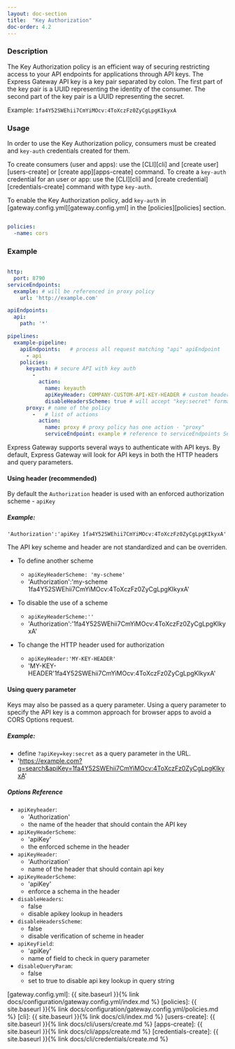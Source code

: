```yaml
---
layout: doc-section
title:  "Key Authorization"
doc-order: 4.2
---
```


### Description

The Key Authorization policy is an efficient way of securing restricting access to your API endpoints for applications through API keys.
The Express Gateway API key is a key pair separated by colon. The first part of the key pair is a UUID representing the identity of the consumer.
The second part of the key pair is a UUID representing the secret.

Example: `1fa4Y52SWEhii7CmYiMOcv:4ToXczFz0ZyCgLpgKIkyxA`


### Usage

In order to use the Key Authorization policy, consumers must be created and `key-auth` credentials created for them.

To create consumers (user and apps): use the [CLI][cli] and [create user][users-create] or [create app][apps-create] command.
To create a `key-auth` credential for an user or app: use the [CLI][cli] and [create credential][credentials-create] command with type `key-auth`.

To enable the Key Authorization policy, add `key-auth` in [gateway.config.yml][gateway.config.yml] in the [policies][policies] section.

```yaml

policies:
  -name: cors

```

### Example

```yaml

http:
  port: 8790
serviceEndpoints:
  example: # will be referenced in proxy policy
    url: 'http://example.com'

apiEndpoints:
  api:
    path: '*'

pipelines:
  example-pipeline:
    apiEndpoints:   # process all request matching "api" apiEndpoint
      - api
    policies:
      keyauth: # secure API with key auth
        -
          action:
            name: keyauth
            apiKeyHeader: COMPANY-CUSTOM-API-KEY-HEADER # custom header name
            disableHeadersScheme: true # will accept "key:secret" format instead of "scheme key:secret"
      proxy: # name of the policy
        -   # list of actions
          action:
            name: proxy # proxy policy has one action - "proxy"
            serviceEndpoint: example # reference to serviceEndpoints Section

```

Express Gateway supports several ways to authenticate with API keys. By default, Express Gateway will look for API keys in both the HTTP headers and query parameters.

#### Using header (recommended)
By default the `Authorization` header is used with an enforced authorization scheme - `apiKey`

##### Example:
`'Authorization':'apiKey 1fa4Y52SWEhii7CmYiMOcv:4ToXczFz0ZyCgLpgKIkyxA'`

The API key scheme and header are not standardized and can be overriden.

* To define another scheme
  - `apiKeyHeaderScheme: 'my-scheme'`
  - 'Authorization':'my-scheme 1fa4Y52SWEhii7CmYiMOcv:4ToXczFz0ZyCgLpgKIkyxA'

* To disable the use of a scheme
  - `apiKeyHeaderScheme:''`
  - 'Authorization':'1fa4Y52SWEhii7CmYiMOcv:4ToXczFz0ZyCgLpgKIkyxA'

* To change the HTTP header used for authorization
  - `apiKeyHeader:'MY-KEY-HEADER'`
  - 'MY-KEY-HEADER'1fa4Y52SWEhii7CmYiMOcv:4ToXczFz0ZyCgLpgKIkyxA'


#### Using query parameter
Keys may also be passed as a query parameter. Using a query parameter to specify the API key is a common approach for browser apps to avoid a CORS Options request.

##### Example:
- define `?apiKey=key:secret` as a query parameter in the URL.
- 'https://example.com?q=search&apiKey=1fa4Y52SWEhii7CmYiMOcv:4ToXczFz0ZyCgLpgKIkyxA'


##### Options Reference

* `apiKeyheader`:
  - 'Authorization'
  - the name of the header that should contain the API key
* `apiKeyHeaderScheme`:
  - 'apiKey'
  - the enforced scheme in the header
* `apiKeyHeader`:
  - 'Authorization'
  - name of the header that should contain api key
* `apiKeyHeaderScheme`:
  - 'apiKey'
  - enforce a schema in the header
* `disableHeaders`:
  - false
  - disable apikey lookup in headers
* `disableHeadersScheme`:
  - false 
  - disable verification of scheme in header
* `apiKeyField`:
  - 'apiKey'
  - name of field to check in query parameter
* `disableQueryParam`:
  - false
  - set to true to disable api key lookup in query string

[gateway.config.yml]: {{ site.baseurl }}{% link docs/configuration/gateway.config.yml/index.md %}
[policies]: {{ site.baseurl }}{% link docs/configuration/gateway.config.yml/policies.md %}
[cli]: {{ site.baseurl }}{% link docs/cli/index.md %}
[users-create]: {{ site.baseurl }}{% link docs/cli/users/create.md %}
[apps-create]: {{ site.baseurl }}{% link docs/cli/apps/create.md %}
[credentials-create]: {{ site.baseurl }}{% link docs/cli/credentials/create.md %}